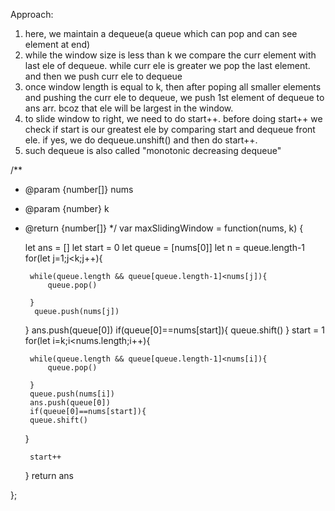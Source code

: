 Approach:
1. here, we maintain a dequeue(a queue which can pop and can see element at end)
2. while the window size is less than k we compare the curr element with last ele of 
dequeue. while curr ele is greater we pop the last element. and then we push curr ele to dequeue
3. once window length is equal to k, then after poping all smaller elements and pushing the curr ele to dequeue, we push 1st element of dequeue to ans arr. bcoz that ele will be largest in the window.
4. to slide window to right, we need to do start++. before doing start++ we check if start is our greatest ele
by comparing start and dequeue front ele. if yes, we do dequeue.unshift() and then do start++.
5. such dequeue is also called "monotonic decreasing dequeue"



/**
 * @param {number[]} nums
 * @param {number} k
 * @return {number[]}
 */
var maxSlidingWindow = function(nums, k) {
  
    let ans = []
    let start = 0
    let queue = [nums[0]]
    let n = queue.length-1
    for(let j=1;j<k;j++){
       
        while(queue.length && queue[queue.length-1]<nums[j]){
            queue.pop()
            
        }
         queue.push(nums[j])
    }
    ans.push(queue[0])
    if(queue[0]==nums[start]){
        queue.shift()
    }
    start = 1
    for(let i=k;i<nums.length;i++){
    
     
        while(queue.length && queue[queue.length-1]<nums[i]){
            queue.pop()
            
        }
        queue.push(nums[i])
        ans.push(queue[0])
        if(queue[0]==nums[start]){
        queue.shift()
       
    }
    
        start++
     }
    return ans

};